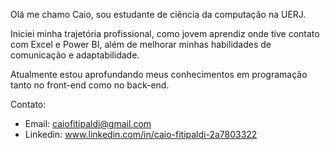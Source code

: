 Olá me chamo Caio, sou estudante de ciência da computação na UERJ.

Iniciei minha trajetória profissional, como jovem aprendiz onde tive contato com Excel e Power BI, além de melhorar minhas habilidades de comunicação e adaptabilidade.

Atualmente estou aprofundando meus conhecimentos em programação tanto no front-end como no back-end.

Contato:
- Email: caiofitipaldi@gmail.com
- Linkedin: www.linkedin.com/in/caio-fitipaldi-2a7803322
